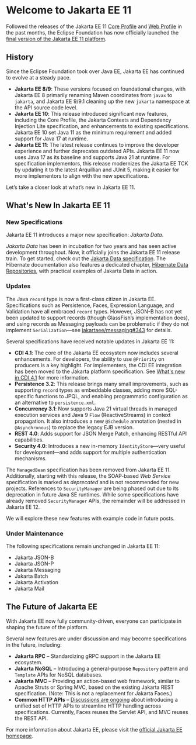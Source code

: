 # Welcome to Jakarta EE 11

Followed the releases of the Jakarta EE 11 [Core Profile](https://www.infoq.com/news/2025/01/jakarta-ee-11-core-profile/) and [Web Profile](https://foojay.io/today/jakarta-ee-11-web-profile-released-enabled-by-eclipse-glassfish/) in the past months, the Eclipse Foundation has now officially launched the [final version of the Jakarta EE 11 platform](https://newsroom.eclipse.org/news/announcements/eclipse-foundation%E2%80%99s-jakarta-ee-working-group-announces-jakarta-ee-11-release).

## History

Since the Eclipse Foundation took over Java EE, Jakarta EE has continued to evolve at a steady pace.

* **Jakarta EE 8/9**: These versions focused on foundational changes, with Jakarta EE 8 primarily renaming Maven coordinates from `javax` to `jakarta`, and Jakarta EE 9/9.1 cleaning up the new `jakarta` namespace at the API source code level.
* **Jakarta EE 10**: This release introduced significant new features, including the Core Profile, the Jakarta Contexts and Dependency Injection Lite specification, and enhancements to existing specifications. Jakarta EE 10 set Java 11 as the minimum requirement and added support for Java 17 at runtime.
* **Jakarta EE 11**: The latest release continues to improve the developer experience and further deprecates outdated APIs. Jakarta EE 11 now uses Java 17 as its baseline and supports Java 21 at runtime. For specification implementors, this release modernizes the Jakarta EE TCK by updating it to the latest Arquillian and JUnit 5, making it easier for more implementors to align with the new specifications.

Let’s take a closer look at what’s new in Jakarta EE 11.

## What's New In Jakarta EE 11

### New Specifications

Jakarta EE 11 introduces a major new specification: *Jakarta Data*.

*Jakarta Data* has been in incubation for two years and has seen active development throughout. Now, it officially joins the Jakarta EE 11 release train. To get started, check out the [Jakarta Data specification](https://jakarta.ee/specifications/data/1.0/jakarta-data-1.0). The Hibernate documentation also features a dedicated chapter, [Hibernate Data Repositories](https://docs.jboss.org/hibernate/orm/7.0/repositories/html_single/Hibernate_Data_Repositories.html), with practical examples of Jakarta Data in action.

### Updates

The Java `record` type is now a first-class citizen in Jakarta EE. Specifications such as Persistence, Faces, Expression Language, and Validation have all embraced `record` types. However, JSON-B has not yet been updated to support records (though GlassFish’s implementation does), and using records as Messaging payloads can be problematic if they do not implement `Serialization`—see [jakartaee/messaging#343](https://github.com/jakartaee/messaging/issues/343) for details.

Several specifications have received notable updates in Jakarta EE 11:

- **CDI 4.1**: The core of the Jakarta EE ecosystem now includes several enhancements. For developers, the ability to use `@Priority` on producers is a key highlight. For implementers, the CDI EE integration has been moved to the Jakarta platform specification. See [What's new in CDI 4.1](https://jakartaee.github.io/cdi/2024/02/27/whats-new-in-cdi41.html) for more information.
- **Persistence 3.2**: This release brings many small improvements, such as supporting `record` types as embeddable classes, adding more SQL-specific functions to JPQL, and enabling programmatic configuration as an alternative to `persistence.xml`.
- **Concurrency 3.1**: Now supports Java 21 virtual threads in managed execution services and Java 9 `Flow` (ReactiveStreams) in context propagation. It also introduces a new `@Schedule` annotation (nested in `@Asynchronous`) to replace the legacy EJB version.
- **REST 4.0**: Adds support for JSON Merge Patch, enhancing RESTful API capabilities.
- **Security 4.0**: Introduces a new in-memory `IdentityStore`—very useful for development—and adds support for multiple authentication mechanisms.

The `ManagedBean` specification has been removed from Jakarta EE 11. Additionally, starting with this release, the SOAP-based *Web Service* specification is marked as *deprecated* and is not recommended for new projects. References to `SecurityManager` are being phased out due to its deprecation in future Java SE runtimes. While some specifications have already removed `SecurityManager` APIs, the remainder will be addressed in Jakarta EE 12.

We will explore these new features with example code in future posts.

### Under Maintenance

The following specifications remain unchanged in Jakarta EE 11:

* Jakarta JSON-B
* Jakarta JSON-P
* Jakarta Messaging
* Jakarta Batch
* Jakarta Activation
* Jakarta Mail

## The Future of Jakarta EE

With Jakarta EE now fully community-driven, everyone can participate in shaping the future of the platform.

Several new features are under discussion and may become specifications in the future, including:

* **Jakarta RPC** – Standardizing gRPC support in the Jakarta EE ecosystem.
* **Jakarta NoSQL** – Introducing a general-purpose `Repository` pattern and `Template` APIs for NoSQL databases.
* **Jakarta MVC** – Providing an action-based web framework, similar to Apache Struts or Spring MVC, based on the existing Jakarta REST specification. (Note: This is not a replacement for Jakarta Faces.)
* **Common HTTP APIs** – [Discussions are ongoing](https://github.com/jakartaee/platform/issues/673) about introducing a unified set of HTTP APIs to streamline HTTP handling across specifications. Currently, Faces reuses the Servlet API, and MVC reuses the REST API.

For more information about Jakarta EE, please visit the [official Jakarta EE homepage](https://jakarta.ee).
